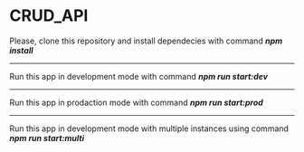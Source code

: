 # CRUD_API

Please, clone this repository and install dependecies with command ***npm install***

***

Run this app in development mode with command ***npm run start:dev***

***

Run this app in prodaction mode with command ***npm run start:prod***

***

Run this app in development mode with multiple instances using command ***npm run start:multi***